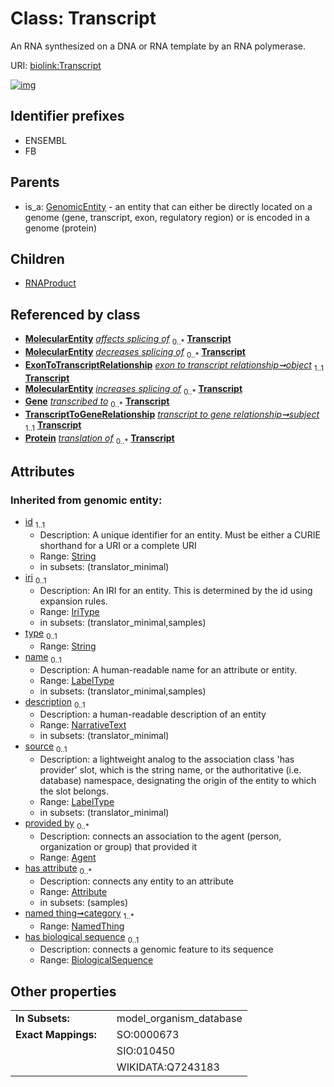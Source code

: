 
# Class: Transcript


An RNA synthesized on a DNA or RNA template by an RNA polymerase.

URI: [biolink:Transcript](https://w3id.org/biolink/vocab/Transcript)


[![img](https://yuml.me/diagram/nofunky;dir:TB/class/[TranscriptToGeneRelationship],[ExonToTranscriptRelationship]-%20object%201..1>[Transcript&#124;has_biological_sequence(i):biological_sequence%20%3F;id(i):string;iri(i):iri_type%20%3F;type(i):string%20%3F;name(i):label_type%20%3F;description(i):narrative_text%20%3F;source(i):label_type%20%3F],[TranscriptToGeneRelationship]-%20subject%201..1>[Transcript],[Transcript]^-[RNAProduct],[GenomicEntity]^-[Transcript],[Protein],[OrganismTaxon],[NamedThing],[MolecularEntity],[GenomicEntity],[Gene],[ExonToTranscriptRelationship],[Attribute],[Agent],[RNAProduct])](https://yuml.me/diagram/nofunky;dir:TB/class/[TranscriptToGeneRelationship],[ExonToTranscriptRelationship]-%20object%201..1>[Transcript&#124;has_biological_sequence(i):biological_sequence%20%3F;id(i):string;iri(i):iri_type%20%3F;type(i):string%20%3F;name(i):label_type%20%3F;description(i):narrative_text%20%3F;source(i):label_type%20%3F],[TranscriptToGeneRelationship]-%20subject%201..1>[Transcript],[Transcript]^-[RNAProduct],[GenomicEntity]^-[Transcript],[Protein],[OrganismTaxon],[NamedThing],[MolecularEntity],[GenomicEntity],[Gene],[ExonToTranscriptRelationship],[Attribute],[Agent],[RNAProduct])

## Identifier prefixes

 * ENSEMBL
 * FB

## Parents

 *  is_a: [GenomicEntity](GenomicEntity.md) - an entity that can either be directly located on a genome (gene, transcript, exon, regulatory region) or is encoded in a genome (protein)

## Children

 * [RNAProduct](RNAProduct.md)

## Referenced by class

 *  **[MolecularEntity](MolecularEntity.md)** *[affects splicing of](affects_splicing_of.md)*  <sub>0..\*</sub>  **[Transcript](Transcript.md)**
 *  **[MolecularEntity](MolecularEntity.md)** *[decreases splicing of](decreases_splicing_of.md)*  <sub>0..\*</sub>  **[Transcript](Transcript.md)**
 *  **[ExonToTranscriptRelationship](ExonToTranscriptRelationship.md)** *[exon to transcript relationship➞object](exon_to_transcript_relationship_object.md)*  <sub>1..1</sub>  **[Transcript](Transcript.md)**
 *  **[MolecularEntity](MolecularEntity.md)** *[increases splicing of](increases_splicing_of.md)*  <sub>0..\*</sub>  **[Transcript](Transcript.md)**
 *  **[Gene](Gene.md)** *[transcribed to](transcribed_to.md)*  <sub>0..\*</sub>  **[Transcript](Transcript.md)**
 *  **[TranscriptToGeneRelationship](TranscriptToGeneRelationship.md)** *[transcript to gene relationship➞subject](transcript_to_gene_relationship_subject.md)*  <sub>1..1</sub>  **[Transcript](Transcript.md)**
 *  **[Protein](Protein.md)** *[translation of](translation_of.md)*  <sub>0..\*</sub>  **[Transcript](Transcript.md)**

## Attributes


### Inherited from genomic entity:

 * [id](id.md)  <sub>1..1</sub>
     * Description: A unique identifier for an entity. Must be either a CURIE shorthand for a URI or a complete URI
     * Range: [String](types/String.md)
     * in subsets: (translator_minimal)
 * [iri](iri.md)  <sub>0..1</sub>
     * Description: An IRI for an entity. This is determined by the id using expansion rules.
     * Range: [IriType](types/IriType.md)
     * in subsets: (translator_minimal,samples)
 * [type](type.md)  <sub>0..1</sub>
     * Range: [String](types/String.md)
 * [name](name.md)  <sub>0..1</sub>
     * Description: A human-readable name for an attribute or entity.
     * Range: [LabelType](types/LabelType.md)
     * in subsets: (translator_minimal,samples)
 * [description](description.md)  <sub>0..1</sub>
     * Description: a human-readable description of an entity
     * Range: [NarrativeText](types/NarrativeText.md)
     * in subsets: (translator_minimal)
 * [source](source.md)  <sub>0..1</sub>
     * Description: a lightweight analog to the association class 'has provider' slot, which is the string name, or the authoritative (i.e. database) namespace, designating the origin of the entity to which the slot belongs.
     * Range: [LabelType](types/LabelType.md)
     * in subsets: (translator_minimal)
 * [provided by](provided_by.md)  <sub>0..\*</sub>
     * Description: connects an association to the agent (person, organization or group) that provided it
     * Range: [Agent](Agent.md)
 * [has attribute](has_attribute.md)  <sub>0..\*</sub>
     * Description: connects any entity to an attribute
     * Range: [Attribute](Attribute.md)
     * in subsets: (samples)
 * [named thing➞category](named_thing_category.md)  <sub>1..\*</sub>
     * Range: [NamedThing](NamedThing.md)
 * [has biological sequence](has_biological_sequence.md)  <sub>0..1</sub>
     * Description: connects a genomic feature to its sequence
     * Range: [BiologicalSequence](types/BiologicalSequence.md)

## Other properties

|  |  |  |
| --- | --- | --- |
| **In Subsets:** | | model_organism_database |
| **Exact Mappings:** | | SO:0000673 |
|  | | SIO:010450 |
|  | | WIKIDATA:Q7243183 |

